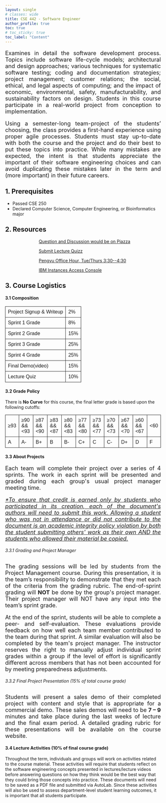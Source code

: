 ```yaml
---
layout: single
# classes: wide
title: CSE 442 - Software Engineer
author_profile: true
toc: true
# toc_sticky: true
toc_label: "Content"
---
```


<p style='font-size:18px;text-align:justify'>
Examines in detail the software development process. Topics include software life-cycle models; architectural and design
approaches; various techniques for systematic software testing; coding and documentation strategies; project management;
customer relations; the social, ethical, and legal aspects of computing; and the impact of economic, environmental, safety,
manufacturability, and sustainability factors on design. Students in this course participate in a real-world project from
conception to implementation. 
</p>

<p style='font-size:18px;text-align:justify'>
Using a semester-long team-project of the students’ choosing, the class provides a first-hand experience using proper agile
processes. Students must stay up-to-date with both the course and the project and do their best to put these topics into
practice. While many mistakes are expected, the intent is that students appreciate the important of their software engineering
choices and can avoid duplicating these mistakes later in the term and (more important) in their future careers.
</p>

## 1. Prerequisites

- Passed CSE 250
- Declared Computer Science, Computer Engineering, or Bioinformatics major

## 2. Resources

<style>
piaaza {
	margin: 0;
	padding: 32px 0 36px 85px;
	list-style: none;
	background-image: url("./assets/logos/piazza.png");
	background-repeat: no-repeat;
	background-position: left center;
	background-size: 75px;
}
autolab {
	margin: 0;
	padding: 32px 0 36px 85px;
	list-style: none;
	background-image: url("./assets/logos/autolab.svg");
	background-repeat: no-repeat;
	background-position: left center;
	background-size: 45px;
}
slack {
	margin: 0;
	padding: 32px 0 36px 85px;
	list-style: none;
	background-image: url("./assets/logos/zoom.png");
	background-repeat: no-repeat;
	background-position: left center;
	background-size: 40px;
}

IBM {
	margin: 0;
	padding: 32px 0 36px 85px;
	list-style: none;
	background-image: url("./assets/logos/IBM.png");
	background-repeat: no-repeat;
	background-position: left center;
	background-size: 50px;
}

table {
  font-family: arial, sans-serif;
  border-collapse: collapse;
  width: 100%;
  margin-left:auto;
  margin-right:auto;
}

td, th {
  border: 1px solid;
  text-align: left;
  padding: 8px;
}


</style>

<ul>
<a href="https://piazza.com/class/kykeiihy8uc6mm">
  <piaaza> Question and Discussion would be on Piazza</piaaza>
</a>
</ul>

<ul>
<a href="https://autograder.cse.buffalo.edu/courses/CSE442-s22-real/assessments">
  <autolab> Submit Lecture Quizz</autolab>
</a>
</ul>

<ul>
<a href="https://buffalo.zoom.us/j/7548242736?pwd=cGI2MExZNWpXaE0xZUJaVVh3citrdz09">
  <slack> Pengyu Office Hour, Tue/Thurs 3:30--4:30 </slack>
</a>
</ul>

<ul>
<a href="">
  <IBM> IBM Instances Access Console </IBM>
</a>
</ul>


## 3. Course Logistics 
#### 3.1 Composition
<table>
  <tr>
    <td>Project Signup & Writeup</td>
    <td>2%</td>
  </tr>
  <tr>
    <td>Sprint 1 Grade</td>
    <td>8%</td>
  </tr>
  <tr>
    <td>Sprint 2 Grade</td>
    <td>15%</td>
  </tr>
  <tr>
    <td>Sprint 3 Grade</td>
    <td>25%</td>
  </tr>
  <tr>
    <td>Sprint 4 Grade</td>
    <td>25%</td>
  </tr>
  <tr>
    <td>Final Demo(video)</td>
    <td>15%</td>
  </tr>
  <tr>
    <td>Lecture Quiz</td>
    <td>10%</td>
  </tr>
</table>

#### 3.2 Grade Policy
There is **No Curve** for this course, the final letter grade is based upon the following cutoffs:
<table>
  <tr>
    <td>&ge;93</td>
    <td>&ge;90 && &lt;93 </td>
    <td>&ge;87 && &lt;90 </td>
    <td>&ge;83 && &lt;87 </td>
    <td>&ge;80 && &lt;83 </td>
    <td>&ge;77 && &lt;80 </td>
    <td>&ge;73 && &lt;77 </td>
    <td>&ge;70 && &lt;73 </td>
    <td>&ge;67 && &lt;70 </td>
    <td>&ge;60 && &lt;67 </td>
    <td>&lt;60  </td>
  </tr>
  <tr>
    <td>A</td>
    <td>A- </td>
    <td>B+ </td>
    <td>B </td>
    <td>B- </td>
    <td>C+ </td>
    <td>C </td>
    <td>C- </td>
    <td>D+ </td>
    <td>D </td>
    <td>F </td>
  </tr>
</table>

#### 3.3 About Projects
<p style='font-size:18px;text-align:justify'>
Each team will complete their project over a series of 4 sprints. The work in each sprint will be presented and graded during
each group's usual project manager meeting time.
</p>

<p style='font-size:18px;text-align:justify'>
<i><u>*To ensure that credit is earned only by students who participated in its creation, each of the document's authors will need to
submit this work. Allowing a student who was not in attendance or did not contribute to the document is an academic integrity
policy violation by both the student submitting others' work as their own AND the students who allowed their material be
copied.</u></i>
</p>

###### 3.3.1 Grading and Project Manager
<p style='font-size:18px; text-align:justify'>
The grading sessions will be led by students from the Project Management course. During this presentation, it is the team’s responsibility to demonstrate that they met each of the criteria from the grading rubric. The end-of-sprint grading will <b>NOT</b> be done by the group's project manager. Their project manager will NOT have any input into
the team’s sprint grade.
</p>

<p style='font-size:18px; text-align:justify'>
At the end of the sprint, students will be able to complete a peer- and self-evaluation. These evaluations provide feedback on
how well each team member contributed to the team during that sprint. A similar evaluation will also be completed by the
team's project manager. The instructor reserves the right to manually adjust individual sprint grades within a group if the level
of effort is significantly different across members that has not been accounted for by meeting preparedness adjustments.
</p>

###### 3.3.2 Final Project Presentation (15% of total course grade)
<p style='font-size:18px; text-align:justify'>
Students will present a sales demo of their completed project with content and style that is appropriate for a commercial demo.
These sales demos will need to be <b>7 – 9</b> minutes and take place during the last weeks of lecture and the final exam period. A
detailed grading rubric for these presentations will be available on the course website.
</p>

#### 3.4 Lecture Activities (10% of final course grade)
Throughout the term, individuals and groups will work on activities related to the course material. These activities will require
that students reflect on the software engineering concepts presented in lectures/lecture videos before answering questions on
how they think would be the best way that they could bring those concepts into practice. These documents will need to be
saved as a PDF file and submitted via AutoLab. Since these activities will also be used to assess department-level student
learning outcomes, it is important that all students participate. 